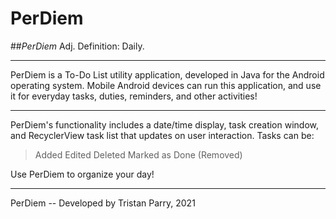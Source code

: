 # PerDiem

##*PerDiem*
Adj.
Definition: Daily.

-------------------------------------------------------------------------------------------------------------------------------------------------------------------------

PerDiem is a To-Do List utility application, developed in Java for the Android operating system. Mobile Android devices can run this application, and use it for everyday tasks, duties, reminders, and other activities!

-------------------------------------------------------------------------------------------------------------------------------------------------------------------------

PerDiem's functionality includes a date/time display, task creation window, and RecyclerView task list that updates on user interaction.
Tasks can be:
>Added
>Edited
>Deleted
>Marked as Done (Removed)

Use PerDiem to organize your day!

-------------------------------------------------------------------------------------------------------------------------------------------------------------------------

PerDiem -- Developed by Tristan Parry, 2021
